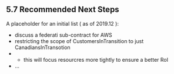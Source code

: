 ## 5.7 Recommended Next Steps

A placeholder for an initial list ( as of 2019.12 ):

* discuss a federati sub-contract for AWS
* restricting the scope of CustomersInTransition to just CanadiansInTransotion
* * this will focus resourcres more tightly to ensure a better RoI
* ...
